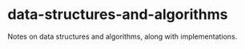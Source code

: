 # data-structures-and-algorithms
Notes on data structures and algorithms, along with implementations.
